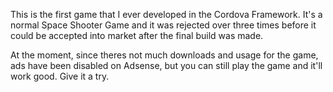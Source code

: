 This is the first game that I ever developed in the Cordova Framework. It's a normal Space Shooter Game and it was rejected over three times before it could be accepted into market after the final build was made.

At the moment, since theres not much downloads and usage for the game, ads have been disabled on Adsense, but you can still play the game and it'll work good. Give it a try.
